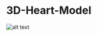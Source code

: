 # 3D-Heart-Model
![alt text](https://raw.githubusercontent.com/lvu2/3D-Heart-Model/branch/path/to/img.png)
